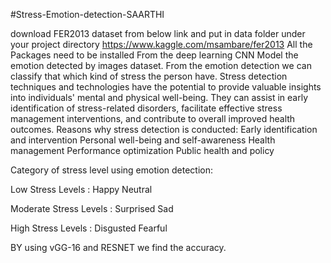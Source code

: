 #Stress-Emotion-detection-SAARTHI

download FER2013 dataset
from below link and put in data folder under your project directory
https://www.kaggle.com/msambare/fer2013
All the Packages need to be installed
From the deep learning CNN Model the emotion detected by images dataset. From the emotion detection we can classify that which kind of stress the person have. Stress detection techniques and technologies have the potential to provide valuable insights into individuals' mental and physical well-being. They can assist in early identification of stress-related disorders, facilitate effective stress management interventions, and contribute to overall improved health outcomes. Reasons why stress detection is conducted: Early identification and intervention Personal well-being and self-awareness Health management Performance optimization Public health and policy

Category of stress level using emotion detection:

Low Stress Levels : Happy Neutral

Moderate Stress Levels : Surprised Sad

High Stress Levels : Disgusted Fearful

BY using vGG-16 and RESNET we find the accuracy.
